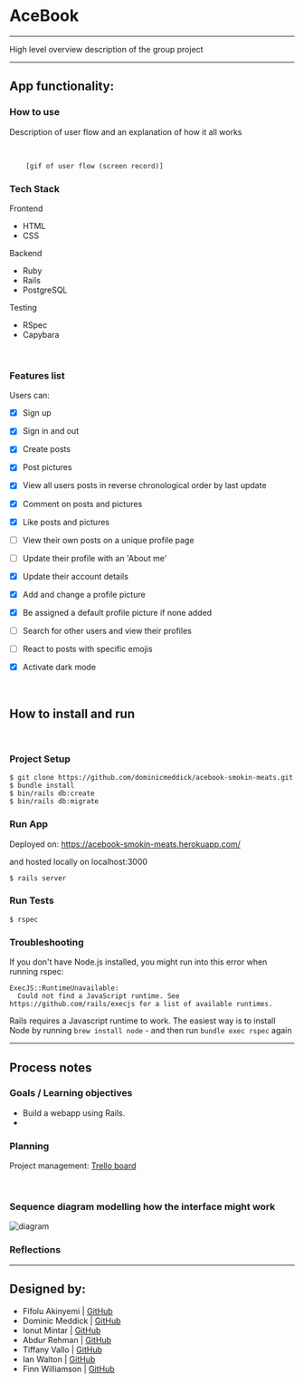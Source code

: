 # AceBook
-------------------------------

High level overview description of the group project

--------------

## App functionality: 
### How to use 
Description of user flow and an explanation of how it all works

<br>

        [gif of user flow (screen record)]

### Tech Stack
Frontend
* HTML
* CSS

Backend
* Ruby
* Rails
* PostgreSQL

Testing
* RSpec
* Capybara 
<p>&nbsp;</p>

### Features list

Users can:

- [x] Sign up
- [x] Sign in and out
- [x] Create posts
- [x] Post pictures
- [x] View all users posts in reverse chronological order by last update
- [x] Comment on posts and pictures
- [x] Like posts and pictures
- [ ]  View their own posts on a unique profile page
- [ ]  Update their profile with an 'About me'
- [x] Update their account details
- [x] Add and change a profile picture
- [x] Be assigned a default profile picture if none added
- [ ]  Search for other users and view their profiles
- [ ]  React to posts with specific emojis
- [x] Activate dark mode




<br>

## How to install and run
<br>

### Project Setup
```
$ git clone https://github.com/dominicmeddick/acebook-smokin-meats.git
$ bundle install
$ bin/rails db:create
$ bin/rails db:migrate

```
### Run App
Deployed on: https://acebook-smokin-meats.herokuapp.com/

and hosted locally on localhost:3000
```
$ rails server
```

### Run Tests
```
$ rspec
```

### Troubleshooting

If you don't have Node.js installed, you might run into this error when running rspec:

```
ExecJS::RuntimeUnavailable:
  Could not find a JavaScript runtime. See https://github.com/rails/execjs for a list of available runtimes.
 ```

Rails requires a Javascript runtime to work. The easiest way is to install Node by running `brew install node` - and then run `bundle exec rspec` again

----------------

## Process notes

### Goals / Learning objectives
* Build a webapp using Rails.
* 

### Planning
Project management: [Trello board](https://trello.com/invite/b/XononjtA/44dc9ba58bdd4f1cdf21ccbae8960914/smokinmeats)

<br>

### Sequence diagram modelling how the interface might work
![diagram](link)


### Reflections
	
------------
## Designed by:
* Fifolu Akinyemi 	| [GitHub](https://github.com/fizzy-fifs) <br>
* Dominic Meddick 	| [GitHub](https://github.com/dominicmeddick) <br>
* Ionut Mintar     	| [GitHub](https://github.com/mintar89) <br>
* Abdur Rehman    	| [GitHub](https://github.com/abd27) <br>
* Tiffany Vallo   	| [GitHub](https://github.com/tiffanyvallo) <br>
* Ian Walton       	| [GitHub](https://github.com/ian-1) <br>
* Finn Williamson 	| [GitHub](https://github.com/fwill22) <br>

